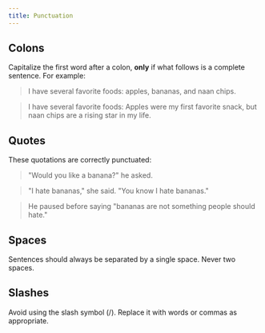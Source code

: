 ```yaml
---
title: Punctuation
---
```

## Colons
Capitalize the first word after a colon, **only** if what follows is a complete sentence. For example:

<blockquote>I have several favorite foods: apples, bananas, and naan chips.</blockquote>
<blockquote>I have several favorite foods: Apples were my first favorite snack, but naan chips are a rising star in my life.</blockquote>

## Quotes
These quotations are correctly punctuated:

<blockquote> "Would you like a banana?" he asked.</blockquote>

<blockquote>"I hate bananas," she said. "You know I hate bananas."</blockquote>

<blockquote>He paused before saying "bananas are not something people should hate."</blockquote>

## Spaces
Sentences should always be separated by a single space. Never two spaces.

## Slashes
Avoid using the slash symbol (/). Replace it with words or commas as appropriate.

